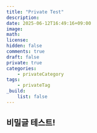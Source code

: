 ```yaml
---
title: "Private Test"
description: 
date: 2025-06-12T16:49:16+09:00
image: 
math: 
license: 
hidden: false
comments: true
draft: false
private: true
categories:
    - privateCategory
tags:
    - privateTag
_build:
    list: false
---
```


## 비밀글 테스트!
